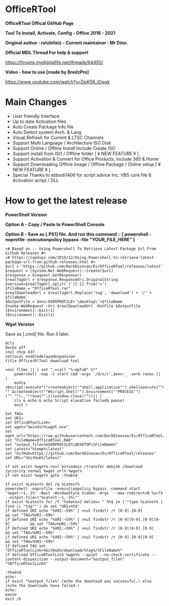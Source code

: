 # OfficeRTool
**OfficeRTool Offical GitHub Page**

**Tool To Install, Activate, Config - Office 2016 - 2021**

**Original author : ratzlefatz - Current maintainer : Mr Dino.**

**Official MDL Thread For help & support**

https://forums.mydigitallife.net/threads/84450/

**Video - how to use [made by BredzPro]**

https://www.youtube.com/watch?v=DpK5R_IOqgk

# Main Changes

- User friendly Interface
- Up to date Activation files
- Auto Create Package Info file
- Auto Detect system Arch. & Lang
- Visual Refresh for Current & LTSC Channels
- Support Multi Language / Architecture ISO Disk
- Support Online / Offline Install Include Create ISO
- Support install from ISO / Offline folder [ ¥ NEW FEATURE ¥ ]
- Support Activation & Convert for Office Products, Include 365 & Home
- Support Downloading Offline Image / Offline Package / Online setup [ ¥ NEW FEATURE ¥ ]
- Special Thanks to abbodi1406 for script advice Inc. VBS core file & Activation script / DLL

# How to get the latest release

**PowerShell Version**

**Option A - Copy / Paste to PowerShell Console**

**Option B - Save as [.PS1] file. And run this command :: [ powershell -noprofile -executionpolicy bypass -file "YOUR_FILE_HERE" ]**

````
<# Based on -- Using Powershell To Retrieve Latest Package Url From Github Releases #>
<# https://copdips.com/2019/12/Using-Powershell-to-retrieve-latest-package-url-from-github-releases.html #>
$url = 'https://github.com/DarkDinosaurEx/OfficeRTool/releases/latest'
$request = [System.Net.WebRequest]::Create($url)
$response = $request.GetResponse()
$realTagUrl = $response.ResponseUri.OriginalString
$version=$realTagUrl.split('/')[-1].Trim('v')
$fileName = "OfficeRTool.rar"
$realDownloadUrl = $realTagUrl.Replace('tag', 'download') + '/' + $fileName
$OutputFile = $env:USERPROFILE+'\desktop\'+$fileName
Invoke-WebRequest -Uri $realDownloadUrl -OutFile $OutputFile
[Environment]::Exit(1)
[Environment]::Exit(1)
````

**Wget Version**

Save as [.cmd] file. Run it later.

````
@cls
@echo off
>nul chcp 437
setlocal enabledelayedexpansion
title Office(R)Tool download tool

>nul fltmc || ( set "_=call "%~dpfx0" %*"
	powershell -nop -c start cmd -args '/d/x/r',$env:_ -verb runas || (
	mshta vbscript:execute^("createobject(""shell.application"").shellexecute(""cmd"",""/d/x/r "" &createobject(""WScript.Shell"").Environment(""PROCESS"")(""_""),,""runas"",1)(window.close)"^))|| (
	cls & echo:& echo Script elavation failed& pause)
	exit )

Set TAG=
set URI=
set OfficeRToolLink=
set wget="%windir%\wget.exe"
set wget_url="https://raw.githubusercontent.com/DarkDinosaurEx/OfficeRTool/main/OfficeFixes/win_x32/wget.exe"
set "FileName=OfficeRTool.RAR"
set "output_file=%USERPROFILE%\DESKTOP\%FileName%"
set Latest="%temp%\latest"
set "GitHub=https://github.com/DarkDinosaurEx/OfficeRTool/releases"
set URL="%GitHub%/latest"

if not exist %wget% >nul bitsadmin /transfer debjob /download /priority normal %wget_url% %wget%
if not exist %wget% goto :theEnd

if exist %Latest% del /q %Latest%
powershell -noprofile -executionpolicy bypass -command start '%wget:~1,-1%' -Wait -WindowStyle hidden -Args '--max-redirect=0 %url% --output-file=\"%Latest:~1,-1%\"'
if exist %Latest% for /f "tokens=2 delims= " %%$ in ('"type %Latest% | find /i "tag""') do set "URI=%%$"
if defined URI echo "%URI:~59%" | >nul findstr /r [0-9].[0-9] 				&& set "TAG=%URI:~59%"
if defined URI echo "%URI:~59%" | >nul findstr /r [0-9][0-9].[0-9][0-9] 		&& set "TAG=%URI:~59%"
if defined URI echo "%URI:~59%" | >nul findstr /r [0-9][0-9].[0-9] 			&& set "TAG=%URI:~59%"
if defined URI echo "%URI:~59%" | >nul findstr /r [0-9].[0-9][0-9] 			&& set "TAG=%URI:~59%"
if defined TAG set "OfficeRToolLink=%GitHub%/download/%tag%/%FileName%"
if defined OfficeRToolLink %wget% --quiet --no-check-certificate --content-disposition --output-document="%output_file%" "%OfficeRToolLink%"

:theEnd
echo:
if exist "%output_file%" (echo the download was successful.) else (echo the downloads have failed.)
echo:
pause
exit /b
````
